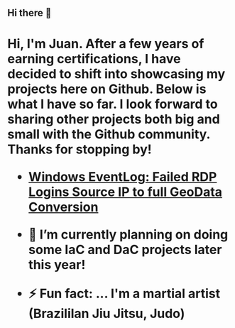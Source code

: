 ## Hi there 👋

<h1>Hi, I'm Juan. After a few years of earning certifications, I have decided to shift into showcasing my projects here on Github. Below is what I 
have so far. I look forward to sharing other projects both big and small with the Github community. Thanks for stopping by!


  - [Windows EventLog: Failed RDP Logins Source IP to full GeoData Conversion](https://github.com/juansasoc/Azure-Project/blob/main/README.md)
  







[linkedin]:(https://www.linkedin.com/in/juan-rivera-2b434b7b/)





- 🔭 I’m currently planning on doing some IaC and DaC projects later this year!
 

- ⚡ Fun fact: ... I'm a martial artist (Brazililan Jiu Jitsu, Judo)
  
